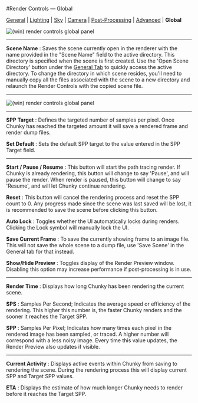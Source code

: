 #Render Controls &mdash; Global

[General][0] | [Lighting][1] | [Sky][2] | [Camera][3] | [Post-Processing][4] | [Advanced][5] | **Global**

[0]:render_controls_general.html
[1]:render_controls_lighting.html
[2]:render_controls_sky.html
[3]:render_controls_camera.html
[4]:render_controls_post-processing.html
[5]:render_controls_advanced.html
[6]:render_controls_global.html

![(win) render controls global panel](render_controls_global-01.png)

----

**Scene Name**
:   Saves the scene currently open in the renderer with the name provided in the "Scene Name" field to the active directory. This directory is specified when the scene is first created. Use the 'Open Scene Directory' button under the [General Tab][10] to quickly access the active directory. To change the directory in which scene resides, you'll need to manually copy all the files associated with the scene to a new directory and relaunch the Render Controls with the copied scene file.

----

![(win) render controls global panel](render_controls_global-02.png)

----

**SPP Target**
:   Defines the targeted number of samples per pixel. Once Chunky has reached the targeted amount it will save a rendered frame and render dump files.

**Set Default**
:   Sets the default SPP target to the value entered in the SPP Target field.

----

**Start / Pause / Resume**
:   This button will start the path tracing render. If Chunky is already rendering, this button will change to say 'Pause', and will pause the render. When render is paused, this button will change to say 'Resume', and will let Chunky continue rendering.

**Reset**
:   This button will cancel the rendering process and reset the SPP count to 0. Any progress made since the scene was last saved will be lost, it is recommended to save the scene before clicking this button.

**Auto Lock**
:   Toggles whether the UI automatically locks during renders. Clicking the Lock symbol will manually lock the UI.

**Save Current Frame**
:   To save the currently showing frame to an image file. This will not save the whole scene to a dump file, use 'Save Scene' in the General tab for that instead.

**Show/Hide Preview**
:   Toggles display of the Render Preview window. Disabling this option may increase performance if post-processing is in use.

----

**Render Time**
:   Displays how long Chunky has been rendering the current scene.

**SPS**
:   Samples Per Second; Indicates the average speed or efficiency of the rendering. This higher this number is, the faster Chunky renders and the sooner it reaches the Target SPP.

**SPP**
:   Samples Per Pixel; Indicates how many times each pixel in the rendered image has been sampled, or traced. A higher number will correspond with a less noisy image. Every time this value updates, the Render Preview also updates if visible.

----

**Current Activity**
:   Displays active events within Chunky from saving to rendering the scene. During the rendering process this will display current SPP and Target SPP values.

**ETA**
:   Displays the estimate of how much longer Chunky needs to render before it reaches the Target SPP.

[10]:render_controls_general.html
